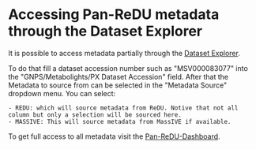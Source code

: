 # Accessing Pan-ReDU metadata through the Dataset Explorer

It is possible to access metadata partially through the [Dataset Explorer](https://explorer.gnps2.org/).

To do that fill a dataset accession number such as "MSV000083077" into the "GNPS/Metabolights/PX Dataset Accession" field. After that the Metadata to source from can be selected in the "Metadata Source" dropdown menu. You can select:


    - REDU: which will source metadata from ReDU. Notive that not all column but only a selection will be sourced here. 
    - MASSIVE: This will source metadata from MassIVE if available. 

To get full access to all metadata visit the [Pan-ReDU-Dashboard](https://redu.gnps2.org/selection/). 
